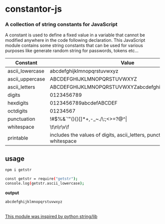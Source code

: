 # constantor-js
### A collection of string constants for JavaScript
A constant is used to define a fixed value in a variable that cannot be modified anywhere in the code following declaration. This JavaScript module contains some string constants that can be used for various purposes like generate random string for passwords, tokens etc...

| Constant | Value |
| ------ | ------ |
| ascii_lowercase | abcdefghijklmnopqrstuvwxyz |
| ascii_uppercase | ABCDEFGHIJKLMNOPQRSTUVWXYZ |
| ascii_letters | ABCDEFGHIJKLMNOPQRSTUVWXYZabcdefghijklmnopqrstuvwxyz |
| digits | 0123456789 |
| hexdigits | 0123456789abcdefABCDEF |
| octdigits | 01234567 |
| punctuation | !#$%&`'\"(){}[]*+,-_~./\\:;<>=?@^\| |
| whitespace | \t\n\r\v\f |
| printable | includes the values of digits, ascii_letters, punctuation & whitespace |

## usage
```sh
npm i getstr
```
```sh
const getstr = require("getstr");
console.log(getstr.ascii_lowercase);
```
**output**
```sh
abcdefghijklmnopqrstuvwxyz
```
\
[This module was inspired by python string/lib](https://docs.python.org/3/library/string.html)
